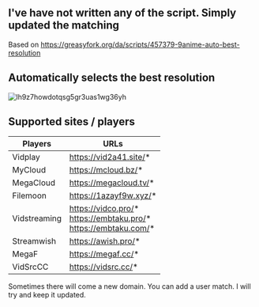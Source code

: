 I've have not written any of the script. Simply updated the matching
-
Based on https://greasyfork.org/da/scripts/457379-9anime-auto-best-resolution

Automatically selects the best resolution
-

![lh9z7howdotqsg5gr3uas1wg36yh](https://github.com/Loidauk/Aniwave-Auto-Best-Resolution/assets/76977614/9d87c75b-2972-4cfc-81b8-9a5b64d961a3)

Supported sites / players
-
| Players       | URLs                   |
|---------------|------------------------|
| Vidplay       | https://vid2a41.site/* |
| MyCloud       | https://mcloud.bz/*    |
| MegaCloud     | https://megacloud.tv/* |
| Filemoon      | https://1azayf9w.xyz/* |
| Vidstreaming  | https://vidco.pro/* <br /> https://embtaku.pro/* <br /> https://embtaku.com/*  |
| Streamwish    | https://awish.pro/*    |
| MegaF         | https://megaf.cc/*     |
| VidSrcCC      | https://vidsrc.cc/*    |

Sometimes there will come a new domain. You can add a user match. I will try and keep it updated.

